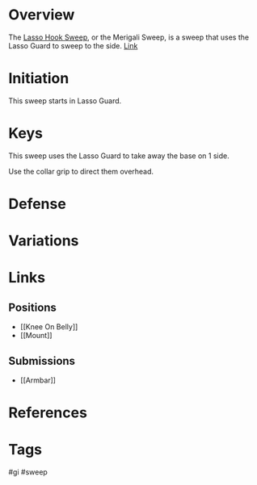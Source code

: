 # Overview
The <u>Lasso Hook Sweep</u>, or the Merigali Sweep, is a sweep that uses the Lasso Guard to sweep to the side. [Link](https://www.youtube.com/watch?v=lcVfa-KE3Ks)
# Initiation
This sweep starts in Lasso Guard.
# Keys
This sweep uses the Lasso Guard to take away the base on 1 side.

Use the collar grip to direct them overhead.
# Defense
# Variations
# Links
## Positions
- [[Knee On Belly]]
- [[Mount]]
## Submissions
- [[Armbar]]
# References
# Tags
#gi #sweep 